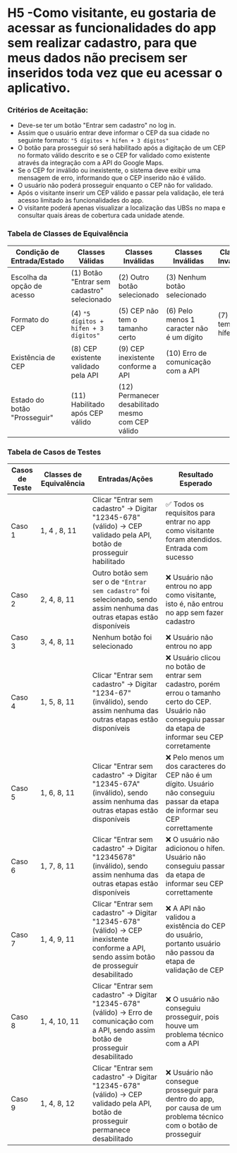 # H5 -Como visitante, eu gostaria de acessar as funcionalidades do app sem realizar cadastro, para que meus dados não precisem ser inseridos toda vez que eu acessar o aplicativo.

### **Critérios de Aceitação:** 

- Deve-se ter um botão "Entrar sem cadastro" no log in.
- Assim que o usuário entrar deve informar o CEP da sua cidade no seguinte formato:
 `"5 dígitos + hífen + 3 dígitos"`
- O botão para prosseguir só será habilitado após a digitação de um CEP no formato válido descrito e se o CEP for validado como existente através da integração com a API do Google Maps.
- Se o CEP for inválido ou inexistente, o sistema deve exibir uma mensagem de erro, informando que o CEP inserido não é válido.
- O usuário não poderá prosseguir enquanto o CEP não for validado.
- Após o visitante inserir um CEP válido e passar pela validação, ele terá acesso limitado às funcionalidades do app.
- O visitante poderá apenas visualizar a localização das UBSs no mapa e consultar quais áreas de cobertura cada unidade atende.

### Tabela de Classes de Equivalência

| Condição de Entrada/Estado | Classes Válidas | Classes Inválidas | Classes Inválidas | Classes Inválidas |
| --- | --- | --- | --- | --- |
| Escolha da opção de acesso | (1) Botão "Entrar sem cadastro" selecionado | (2) Outro botão selecionado | (3) Nenhum botão selecionado | |
| Formato do CEP | (4) `"5 dígitos + hífen + 3 dígitos"` | (5) CEP não tem o tamanho certo | (6) Pelo menos 1 caracter não é um dígito | (7) Não tem hífen |
| Existência de CEP | (8) CEP existente validado pela API | (9) CEP inexistente conforme a API | (10) Erro de comunicação com a API| |
| Estado do botão "Prosseguir" | (11) Habilitado após CEP válido | (12) Permanecer desabilitado mesmo com CEP válido | | |

### Tabela de Casos de Testes

| Casos de Teste | Classes de Equivalência | Entradas/Ações | Resultado Esperado |
| --- | --- | --- | --- |
| Caso 1 | 1, 4 , 8, 11 | Clicar "Entrar sem cadastro" → Digitar "12345-678" (válido) → CEP validado pela API, botão de prosseguir habilitado |✅ Todos os requisitos para entrar no app como visitante foram atendidos. Entrada com sucesso |
| Caso 2 | 2, 4, 8, 11 | Outro botão sem ser o de `"Entrar sem cadastro"` foi selecionado, sendo assim nenhuma das outras etapas estão disponíveis |❌ Usuário não entrou no app como visitante, isto é, não entrou no app sem fazer cadastro |
| Caso 3 | 3, 4, 8, 11 | Nenhum botão foi selecionado |❌ Usuário não entrou no app |
| Caso 4 | 1, 5, 8, 11 | Clicar "Entrar sem cadastro" → Digitar "1234-67" (inválido), sendo assim nenhuma das outras etapas estão disponíveis |❌ Usuário clicou no botão de entrar sem cadastro, porém errou o tamanho certo do CEP. Usuário não conseguiu passar da etapa de informar seu CEP corretamente |
| Caso 5 | 1, 6, 8, 11 | Clicar "Entrar sem cadastro" → Digitar "12345-67A" (inválido), sendo assim nenhuma das outras etapas estão disponíveis |❌ Pelo menos um dos caracteres do CEP não é um dígito.  Usuário não conseguiu passar da etapa de informar seu CEP correttamente |
| Caso 6 | 1, 7, 8, 11 | Clicar "Entrar sem cadastro" → Digitar "12345678" (inválido), sendo assim nenhuma das outras etapas estão disponíveis |❌ O usuário não adicionou o hífen. Usuário não conseguiu passar da etapa de informar seu CEP correttamente |
| Caso 7 | 1, 4, 9, 11 | Clicar "Entrar sem cadastro" → Digitar "12345-678" (válido) → CEP inexistente conforme a API, sendo assim botão de prosseguir desabilitado |❌ A API não validou a existência do CEP do usuário, portanto usuário não passou da etapa de validação de CEP |
| Caso 8 | 1, 4, 10, 11 | Clicar "Entrar sem cadastro" → Digitar "12345-678" (válido) → Erro de comunicação com a API, sendo assim botão de prosseguir desabilitado |❌ O usuário não conseguiu prosseguir, pois houve um problema técnico com a API |
| Caso 9 | 1, 4, 8, 12 | Clicar "Entrar sem cadastro" → Digitar "12345-678" (válido) → CEP validado pela API, botão de prosseguir permanece desabilitado |❌ Usuário não consegue prosseguir para dentro do app, por causa de um problema técnico com o botão de prosseguir |
